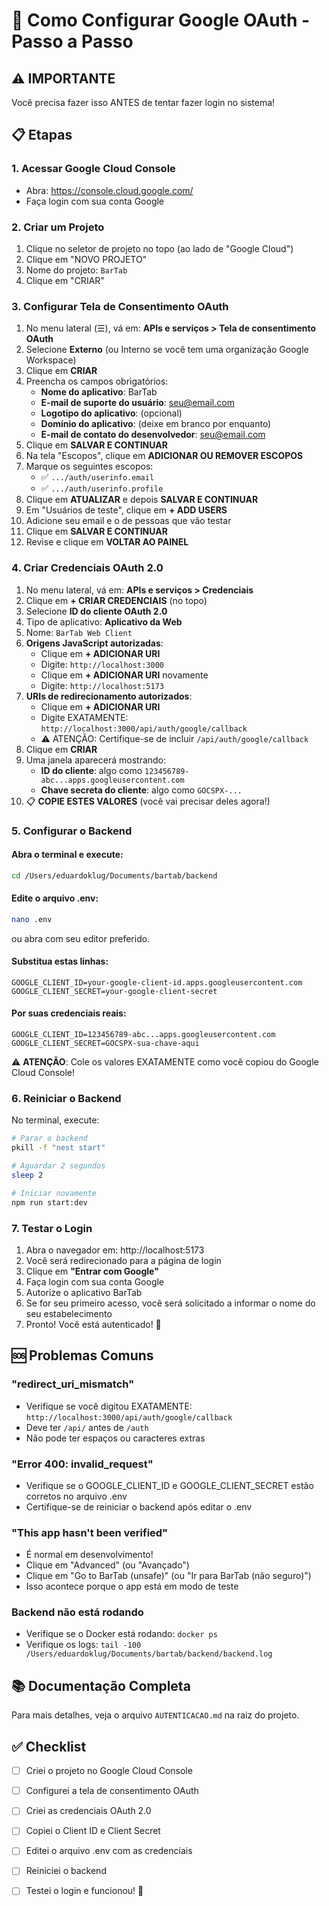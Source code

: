 # 🔐 Como Configurar Google OAuth - Passo a Passo

## ⚠️ IMPORTANTE
Você precisa fazer isso ANTES de tentar fazer login no sistema!

## 📋 Etapas

### 1. Acessar Google Cloud Console
- Abra: https://console.cloud.google.com/
- Faça login com sua conta Google

### 2. Criar um Projeto
1. Clique no seletor de projeto no topo (ao lado de "Google Cloud")
2. Clique em "NOVO PROJETO"
3. Nome do projeto: `BarTab`
4. Clique em "CRIAR"

### 3. Configurar Tela de Consentimento OAuth
1. No menu lateral (☰), vá em: **APIs e serviços > Tela de consentimento OAuth**
2. Selecione **Externo** (ou Interno se você tem uma organização Google Workspace)
3. Clique em **CRIAR**
4. Preencha os campos obrigatórios:
   - **Nome do aplicativo**: BarTab
   - **E-mail de suporte do usuário**: seu@email.com
   - **Logotipo do aplicativo**: (opcional)
   - **Domínio do aplicativo**: (deixe em branco por enquanto)
   - **E-mail de contato do desenvolvedor**: seu@email.com
5. Clique em **SALVAR E CONTINUAR**
6. Na tela "Escopos", clique em **ADICIONAR OU REMOVER ESCOPOS**
7. Marque os seguintes escopos:
   - ✅ `.../auth/userinfo.email`
   - ✅ `.../auth/userinfo.profile`
8. Clique em **ATUALIZAR** e depois **SALVAR E CONTINUAR**
9. Em "Usuários de teste", clique em **+ ADD USERS**
10. Adicione seu email e o de pessoas que vão testar
11. Clique em **SALVAR E CONTINUAR**
12. Revise e clique em **VOLTAR AO PAINEL**

### 4. Criar Credenciais OAuth 2.0
1. No menu lateral, vá em: **APIs e serviços > Credenciais**
2. Clique em **+ CRIAR CREDENCIAIS** (no topo)
3. Selecione **ID do cliente OAuth 2.0**
4. Tipo de aplicativo: **Aplicativo da Web**
5. Nome: `BarTab Web Client`
6. **Origens JavaScript autorizadas**:
   - Clique em **+ ADICIONAR URI**
   - Digite: `http://localhost:3000`
   - Clique em **+ ADICIONAR URI** novamente
   - Digite: `http://localhost:5173`
7. **URIs de redirecionamento autorizados**:
   - Clique em **+ ADICIONAR URI**
   - Digite EXATAMENTE: `http://localhost:3000/api/auth/google/callback`
   - ⚠️ ATENÇÃO: Certifique-se de incluir `/api/auth/google/callback`
8. Clique em **CRIAR**
9. Uma janela aparecerá mostrando:
   - **ID do cliente**: algo como `123456789-abc...apps.googleusercontent.com`
   - **Chave secreta do cliente**: algo como `GOCSPX-...`
10. 📋 **COPIE ESTES VALORES** (você vai precisar deles agora!)

### 5. Configurar o Backend

#### Abra o terminal e execute:
```bash
cd /Users/eduardoklug/Documents/bartab/backend
```

#### Edite o arquivo .env:
```bash
nano .env
```

ou abra com seu editor preferido.

#### Substitua estas linhas:
```env
GOOGLE_CLIENT_ID=your-google-client-id.apps.googleusercontent.com
GOOGLE_CLIENT_SECRET=your-google-client-secret
```

#### Por suas credenciais reais:
```env
GOOGLE_CLIENT_ID=123456789-abc...apps.googleusercontent.com
GOOGLE_CLIENT_SECRET=GOCSPX-sua-chave-aqui
```

⚠️ **ATENÇÃO**: Cole os valores EXATAMENTE como você copiou do Google Cloud Console!

### 6. Reiniciar o Backend

No terminal, execute:
```bash
# Parar o backend
pkill -f "nest start"

# Aguardar 2 segundos
sleep 2

# Iniciar novamente
npm run start:dev
```

### 7. Testar o Login

1. Abra o navegador em: http://localhost:5173
2. Você será redirecionado para a página de login
3. Clique em **"Entrar com Google"**
4. Faça login com sua conta Google
5. Autorize o aplicativo BarTab
6. Se for seu primeiro acesso, você será solicitado a informar o nome do seu estabelecimento
7. Pronto! Você está autenticado! 🎉

## 🆘 Problemas Comuns

### "redirect_uri_mismatch"
- Verifique se você digitou EXATAMENTE: `http://localhost:3000/api/auth/google/callback`
- Deve ter `/api/` antes de `/auth`
- Não pode ter espaços ou caracteres extras

### "Error 400: invalid_request"
- Verifique se o GOOGLE_CLIENT_ID e GOOGLE_CLIENT_SECRET estão corretos no arquivo .env
- Certifique-se de reiniciar o backend após editar o .env

### "This app hasn't been verified"
- É normal em desenvolvimento!
- Clique em "Advanced" (ou "Avançado")
- Clique em "Go to BarTab (unsafe)" (ou "Ir para BarTab (não seguro)")
- Isso acontece porque o app está em modo de teste

### Backend não está rodando
- Verifique se o Docker está rodando: `docker ps`
- Verifique os logs: `tail -100 /Users/eduardoklug/Documents/bartab/backend/backend.log`

## 📚 Documentação Completa

Para mais detalhes, veja o arquivo `AUTENTICACAO.md` na raiz do projeto.

## ✅ Checklist

- [ ] Criei o projeto no Google Cloud Console
- [ ] Configurei a tela de consentimento OAuth
- [ ] Criei as credenciais OAuth 2.0
- [ ] Copiei o Client ID e Client Secret
- [ ] Editei o arquivo .env com as credenciais
- [ ] Reiniciei o backend
- [ ] Testei o login e funcionou! 🎉

